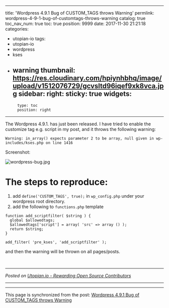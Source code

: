 
---
title: 'Wordpress 4.9.1  Bug of CUSTOM_TAGS throws Warning'
permlink: wordpress-4-9-1-bug-of-customtags-throws-warning
catalog: true
toc_nav_num: true
toc: true
position: 9999
date: 2017-11-30 21:21:18
categories:
- utopian-io
tags:
- utopian-io
- wordpress
- kses
- warning
thumbnail: https://res.cloudinary.com/hpiynhbhq/image/upload/v1512076729/gcvsltd96iqef9xk8vca.jpg
sidebar:
    right:
        sticky: true
widgets:
    -
        type: toc
        position: right
---


The Wordpress 4.9.1. has just been released. I have tried to enable the customize tag e.g. script in my post, and it throws the following warning:

```
Warning: in_array() expects parameter 2 to be array, null given in wp-includes/kses.php on line 1416
```

Screenshot:

![wordpress-bug.jpg](https://res.cloudinary.com/hpiynhbhq/image/upload/v1512076729/gcvsltd96iqef9xk8vca.jpg)

# The steps to reproduce:
1. add `define('CUSTOM_TAGS', true);` in `wp_config.php` under your wordpress root directory.
2. add the following to `functions.php` template 

```
function add_scriptfilter( $string ) {
  global $allowedtags;
  $allowedtags['script'] = array( 'src' => array () );
  return $string;
}

add_filter( 'pre_kses', 'add_scriptfilter' );
```

and then the warning will be thrown on all pages/posts.



<br /><hr/><em>Posted on <a href="https://utopian.io/utopian-io/@justyy/wordpress-4-9-1-bug-of-customtags-throws-warning">Utopian.io -  Rewarding Open Source Contributors</a></em><hr/>

- - -

This page is synchronized from the post: [Wordpress 4.9.1  Bug of CUSTOM_TAGS throws Warning](https://steemit.com/@justyy/wordpress-4-9-1-bug-of-customtags-throws-warning)
